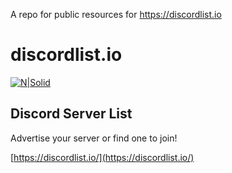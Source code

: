 A repo for public resources for https://discordlist.io

# discordlist.io
[![N|Solid](https://discordapp.com/api/guilds/216713180624322560/embed.png?style=banner3)](https://disli.st/dlm)

Discord Server List
----
Advertise your server or find one to join!

[https://discordlist.io/](https://discordlist.io/)
